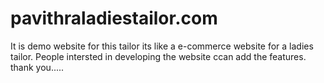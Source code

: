 # pavithraladiestailor.com
It is demo website for this tailor
its like a e-commerce website for a ladies tailor.
People intersted in developing the website ccan add the features.
   thank you.....
